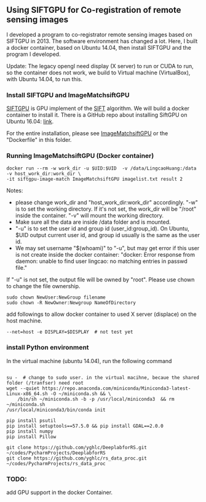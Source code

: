 ## Using SIFTGPU for Co-registration of remote sensing images

I developed a program to co-registrator remote sensing images based on SIFTGPU in 2013. 
The software environment has changed a lot. 
Here, I built a docker container, based on Ubuntu 14.04, then install SIFTGPU and the program 
I developed. 

Update: The legacy opengl need display (X server) to run or CUDA to run, so the container does not work, 
we build to Virtual machine (VirtualBox), with Ubuntu 14.04, to run this. 



### Install SIFTGPU and ImageMatchsiftGPU
[SIFTGPU](https://github.com/pitzer/SiftGPU) is GPU implement of the [SIFT](https://link.springer.com/article/10.1023/B:VISI.0000029664.99615.94) 
algorithm.
We will build a docker container to install it. There is a GitHub repo about installing SiftGPU on Ubuntu 16.04: [link](https://github.com/wangq95/SiftGPU_Linux). 

For the entire installation, please see [ImageMatchsiftGPU](https://github.com/yghlc/ImageMatchsiftGPU) or
the "Dockerfile" in this folder.


### Running ImageMatchsiftGPU (Docker container)

```commandline
docker run --rm -w work_dir -u $UID:$UID  -v /data/LingcaoHuang:/data -v host_work_dir:work_dir \
-it siftgpu-image-match ImageMatchsiftGPU imagelist.txt result 2
```
Notes: 
* please change work_dir and "host_work_dir:work_dir" accordingly. 
"-w" is to set the working directory. If it's not set, the work_dir will be "/root" inside the container. "-v" will mount the working directory. 
* Make sure all the data are inside /data folder and is mounted. 
* "-u" is to set the user id and group id (user_id:group_id). On Ubuntu, $UID output current user id, and group id usually is the same as the user id. 
* We may set username "$(whoami)" to "-u", but may get error if this user is not create inside the docker container: "docker: Error response from daemon: unable to find user lingcao: no matching entries in passwd file." 

If "-u" is not set, the output file will be owned by "root". Please use chown to change the file ownership. 
```commandline
sudo chown NewUser:NewGroup filename
sudo chown -R NewOwner:Newgroup NameOfDirectory
```

add followings to allow docker container to used X server (displace) on the host machine. 
```commandline
--net=host -e DISPLAY=$DISPLAY  # not test yet
```
### install Python environment
In the virtual machine (ubuntu 14.04), run the following command
```commandline

su -  # change to sudo user. in the virtual macihne, becaue the shared folder (/tranfser) need root
wget --quiet https://repo.anaconda.com/miniconda/Miniconda3-latest-Linux-x86_64.sh -O ~/miniconda.sh && \
    /bin/sh ~/miniconda.sh -b -p /usr/local/miniconda3  && rm ~/miniconda.sh
/usr/local/miniconda3/bin/conda init

pip install psutil 
pip install setuptools==57.5.0 && pip install GDAL==2.0.0 
pip install numpy
pip install Pillow

git clone https://github.com/yghlc/DeeplabforRS.git ~/codes/PycharmProjects/DeeplabforRS
git clone https://github.com/yghlc/rs_data_proc.git ~/codes/PycharmProjects/rs_data_proc
```

### TODO:
add GPU support in the docker Container.


    
    
